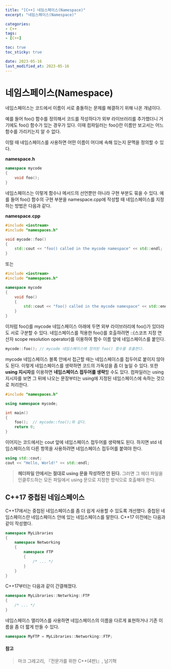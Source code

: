 ```yaml
---
title: "[C++] 네임스페이스(Namespace)"
excerpt: "네임스페이스(Namespace)"

categories:
- C++
tags:
- [C++]

toc: true
toc_sticky: true

date: 2023-05-16
last_modified_at: 2023-05-16
---
```

# 네임스페이스(Namespace)

네임스페이스는 코드에서 이름이 서로 충돌하는 문제를 해결하기 위해 나온 개념이다.

예를 들어 foo() 함수를 정의해서 코드를 작성하다가 외부 라이브러리를 추가했더니 거기에도 foo() 함수가 있는 경우가 있다. 이때 컴파일러는 foo()란 이름만 보고서는 어느 함수를 가리키는지 알 수 없다.

이럴 때 네임스페이스를 사용하면 어떤 이름이 어디에 속해 있는지 문맥을 정의할 수 있다.



**namespace.h**

```cpp
namespace mycode
{
    void foo();
}
```

네임스페이스는 이렇게 함수나 메서드의 선언뿐만 아니라 구현 부분도 묶을 수 있다. 예를 들어 foo() 함수의 구현 부분을 namespace.cpp에 작성할 때 네임스페이스를 지정하는 방법은 다음과 같다.



**namespace.cpp**

```cpp
#include <iostream>
#include "namespaces.h"

void mycode::foo()
{
    std::cout << "foo() called in the mycode namespace" << std::endl;
}
```

또는

```cpp
#include <iostream>
#include "namespaces.h"

namespace mycode
{
    void foo()
    {
        std::cout << "foo() called in the mycode namespace" << std::endl;
	}
}
```



이처럼 foo()를 mycode 네임스페이스 아래에 두면 외부 라이브러리에 foo()가 있더라도 서로 구분할 수 있다. 네임스페이스를 적용한 foo()를 호출하려면 ::(스코프 지정 연산자 scope resolution operator)를 이용하여 함수 이름 앞에 네임스페이스를 붙인다.

```cpp
mycode::foo(); // mycode 네임스페이스에 정의된 foo() 함수를 호출한다.
```

mycode 네임스페이스 블록 안에서 접근할 때는 네임스페이스를 접두어로 붙이지 않아도 된다. 이렇게 네임스페이스를 생략하면 코드의 가독성을 좀 더 높일 수 있다. 또한 **using 지시자**를 이용하면 **네임스페이스 접두어를 생략**할 수도 있다. 컴파일러는 using 지시자를 보면 그 뒤에 나오는 문장부터는 using에 지정된 네임스페이스에 속하는 것으로 처리한다.

```cpp
#include "namespaces.h"

using namespace mycode;

int main()
{
    foo();	// mycode::foo();와 같다.
    return 0;
}
```

이어지는 코드에서는 cout 앞에 네임스페이스 접두어를 생략해도 된다. 하지면 std 네임스페이스의 다른 항목을 사용하려면 네임스페이스 접두어를 붙여야 한다.

```cpp
using std::cout;
cout << "Hello, World!" << std::endl;
```



> **헤더파일 안에서는 절대로 using 문을 작성하면 안 된다.** 그러면 그 헤더 파일을 인클루드하는 모든 파일에서 using 문으로 지정한 방식으로 호출해야 한다.



## C++17 중첩된 네임스페이스

C++17에서는 중첩된 네임스페이스를 좀 더 쉽게 사용할 수 있도록 개선했다. 중첩된 네임스페이스란 네임스페이스 안에 있는 네임스페이스를 말한다. C++17 이전에는 다음과 같이 작성했다.

```cpp
namespace MyLibraries
{
    namespace Networking 
    {
        namespace FTP
        {
            /* ... */
        }
    }
}
```

C++17부터는 다음과 같이 간결해졌다.

```cpp
namespace MyLibraries::Netwrking::FTP
{
    /* ... */
}
```

네임스페이스 앨리어스를 사용하면 네임스페이스의 이름을 다르게 표현하거나 기존 이름을 좀 더 짧게 만들 수 있다.

```cpp
namespace MyFTP = MyLibraries::Networking::FTP;
```



#### 참고

> 마크 그레고리, 『전문가를 위한 C++(4판)』, 남기혁
>

